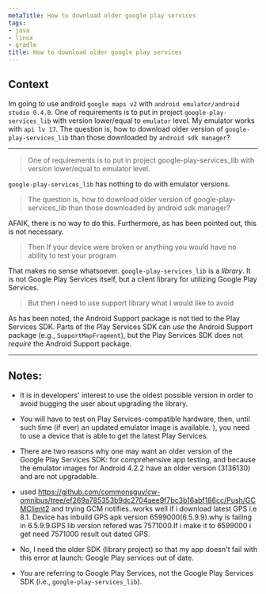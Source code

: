 ```yaml
---
metaTitle: How to download older google play services
tags:
- java
- linux
- gradle
title: How to download older google play services
---
```


## Context

Im going to use android `google maps v2` with `android emulator/android studio 0.4.0`. One of requirements is to put in project `google-play-services_lib` with version lower/equal to `emulator` level. My emulator works with `api lv 17`. The question is, how to download older version of `google-play-services_lib` than those downloaded by `android sdk manager`?



---


> 
> One of requirements is to put in project google-play-services\_lib with version lower/equal to emulator level.
> 
> 
> 


`google-play-services_lib` has nothing to do with emulator versions.



> 
> The question is, how to download older version of google-play-services\_lib than those downloaded by android sdk manager?
> 
> 
> 


AFAIK, there is no way to do this. Furthermore, as has been pointed out, this is not necessary.



> 
> Then If your device were broken or anything you would have no ability to test your program
> 
> 
> 


That makes no sense whatsoever. `google-play-services_lib` is a *library*. It is not Google Play Services itself, but a client library for utilizing Google Play Services.



> 
> But then I need to use support library what I would like to avoid
> 
> 
> 


As has been noted, the Android Support package is not tied to the Play Services SDK. Parts of the Play Services SDK can *use* the Android Support package (e.g., `SupportMapFragment`), but the Play Services SDK does not *require* the Android Support package.



---

## Notes:

- It is in developers' interest to use the oldest possible version in order to avoid bugging the user about upgrading the library.


- You will have to test on Play Services-compatible hardware, then, until such time (if ever) an updated emulator image is available. ), you need to use a device that is able to get the latest Play Services.


- There are two reasons why one may want an older version of the Google Play Services SDK: for comprehensive app testing, and because the emulator images for Android 4.2.2 have an older version (3136130) and are not upgradable.


- used https://github.com/commonsguy/cw-omnibus/tree/ef269a785353b9dc2704aee9f7bc3b16abf186cc/Push/GCMClient2 and trying GCM notifies..works well if i download latest GPS i.e 8.1. Device has inbuild GPS apk version 6599000(6.5.9.9).why is failing in 6.5.9.9.GPS lib version refered was 7571000.If i make it to 6599000 i get need 7571000 result out dated GPS.


- No, I need the older SDK (library project) so that my app doesn't fail with this error at launch: 
Google Play services out of date.


- You are referring to Google Play Services, not the Google Play Services SDK (i.e., `google-play-services_lib`).



